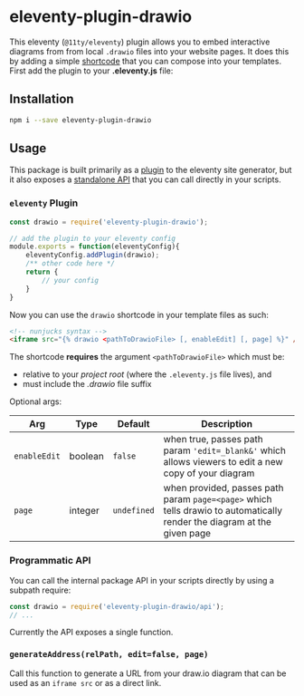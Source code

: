 # eleventy-plugin-drawio

This eleventy (`@11ty/eleventy`) plugin allows you to embed interactive diagrams from from local `.drawio` files into your website pages. It does this by adding a simple <a href="https://www.11ty.dev/docs/shortcodes/" target="_blank">shortcode</a> that you can compose into your templates. First add the plugin to your **.eleventy.js** file:

## Installation

```sh
npm i --save eleventy-plugin-drawio
```

## Usage

This package is built primarily as a [plugin](#plugin) to the eleventy site generator, but it also exposes a [standalone API](#api) that you can call directly in your scripts.

### `eleventy` Plugin <span id="plugin"></span>

```js
const drawio = require('eleventy-plugin-drawio');

// add the plugin to your eleventy config
module.exports = function(eleventyConfig){
    eleventyConfig.addPlugin(drawio);
    /** other code here */
    return {
        // your config
    }
}
```

Now you can use the `drawio` shortcode in your template files as such:

```html
<!-- nunjucks syntax -->
<iframe src="{% drawio <pathToDrawioFile> [, enableEdit] [, page] %}" />
```

The shortcode **requires** the argument `<pathToDrawioFile>` which must be: 
- relative to your _project root_ (where the `.eleventy.js` file lives), and
- must include the _.drawio_ file suffix

Optional args: 

Arg | Type | Default | Description
--|--|--|--
`enableEdit` | boolean | `false` | when true, passes path param `'edit=_blank&'` which allows viewers to edit a new copy of your diagram
`page` | integer | `undefined` | when provided, passes path param `page=<page>` which tells drawio to automatically render the diagram at the given page

### Programmatic API <span id="api"></span>
You can call the internal package API in your scripts directly by using a subpath require:

```js
const drawio = require('eleventy-plugin-drawio/api');
// ...
```

Currently the API exposes a single function. 

### `generateAddress(relPath, edit=false, page)`
Call this function to generate a URL from your draw.io diagram that can be used as an `iframe src` or as a direct link.

